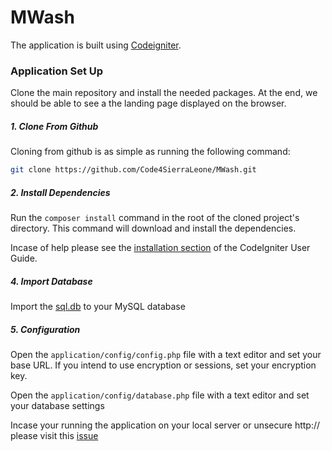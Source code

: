 MWash
============

The application is built using [Codeigniter](https://github.com/Code4SierraLeone/MWash/blob/master/readme.rst).

### Application Set Up

Clone the main repository and install the needed packages. At the end, we should be able to see a the landing page displayed on the browser.

##### 1. Clone From Github

Cloning from github is as simple as running the following command:

```bash
git clone https://github.com/Code4SierraLeone/MWash.git
```

##### 2. Install Dependencies

Run the `composer install` command in the root of the cloned project's directory. This command will download and install the dependencies.

Incase of help please see the [installation section](https://codeigniter.com/user_guide/#installation) of the CodeIgniter User Guide.


##### 4. Import Database

Import the [sql.db](https://github.com/Code4SierraLeone/MWash/blob/master/db.sql) to your MySQL database

##### 5. Configuration

Open the `application/config/config.php` file with a text editor and set your base URL. If you intend to use encryption or sessions, set your encryption key.

Open the `application/config/database.php` file with a text editor and set your database settings

Incase your running the application on your local server or unsecure http:// please visit this [issue](https://github.com/Code4SierraLeone/MWash/issues/1)


